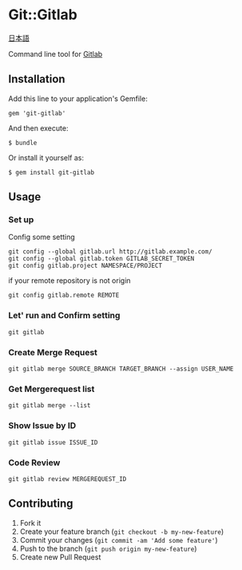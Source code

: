 # Git::Gitlab

[日本語](https://github.com/numa08/git-gitlab/blob/master/README_ja.md)

Command line tool for [Gitlab](https://www.gitlab.com/)

## Installation

Add this line to your application's Gemfile:

    gem 'git-gitlab'

And then execute:

    $ bundle

Or install it yourself as:

    $ gem install git-gitlab

## Usage

### Set up

Config some setting

	git config --global gitlab.url http://gitlab.example.com/
	git config --global gitlab.token GITLAB_SECRET_TOKEN
	git config gitlab.project NAMESPACE/PROJECT

if your remote repository is not origin

	git config gitlab.remote REMOTE

### Let' run and Confirm setting

	git gitlab

### Create Merge Request

	git gitlab merge SOURCE_BRANCH TARGET_BRANCH --assign USER_NAME

### Get Mergerequest list

	git gitlab merge --list

### Show Issue by ID

	git gitlab issue ISSUE_ID

### Code Review
	
	git gitlab review MERGEREQUEST_ID

## Contributing

1. Fork it
2. Create your feature branch (`git checkout -b my-new-feature`)
3. Commit your changes (`git commit -am 'Add some feature'`)
4. Push to the branch (`git push origin my-new-feature`)
5. Create new Pull Request
